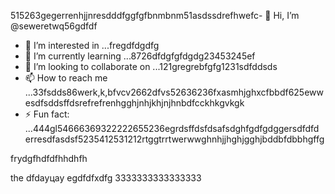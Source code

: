 515263gegerrenhjjnresdddfggfgfbnmbnm51asdssdrefhwefc- 👋 Hi, I’m @seweretwq56gdfdf
- 👀 I’m interested in ...fregdfdgdfg
- 🌱 I’m currently learning ...8726dfdgfgfdgdg23453245ef
- 💞️ I’m looking to collaborate on ...121gregrebfgfg1231sdfddsds
- 📫 How to reach me ...33fsdds86werk,k,bfvcv2662dfvs52636236fxasmhjghxcfbbdf625ewwesdfsddsffdsrefrefrenhgghjnhjkhjnjhnbdfcckhkgvkgk
- ⚡ Fun fact: ...444gl54666369322222655236egrdsffdsfdsafsdghfgdfgdggersdfdfd
erresdfasdsf5235412531212rtggtrrtwerwwghnhjjhghjgghjbddbfdbbhgffg
<!---hjl454545tweewte59662ewfdsdsmhf03dsddgrrggrr48562gdgfdfd
seweretwq/seweretwq is a ✨ special ✨ repositorrhy because its64 `README.md5354` (this file) appears on your 6363GitHub proewefffi1wer211jmm2dfdf3le.455
You can click the Preview link to take a look at your changes.gghgh56888*8888few456645645465
--->frydgfhdfdfhhdhfh
the
dfdауцау
egdfdfxdfg
3333333333333333
